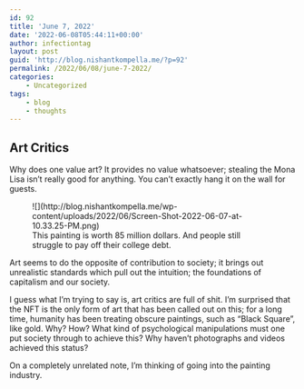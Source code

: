 ```yaml
---
id: 92
title: 'June 7, 2022'
date: '2022-06-08T05:44:11+00:00'
author: infectiontag
layout: post
guid: 'http://blog.nishantkompella.me/?p=92'
permalink: /2022/06/08/june-7-2022/
categories:
    - Uncategorized
tags:
    - blog
    - thoughts
---
```


## Art Critics

Why does one value art? It provides no value whatsoever; stealing the Mona Lisa isn’t really good for anything. You can’t exactly hang it on the wall for guests.

<figure class="wp-block-image size-full">![](http://blog.nishantkompella.me/wp-content/uploads/2022/06/Screen-Shot-2022-06-07-at-10.33.25-PM.png)<figcaption>This painting is worth 85 million dollars. And people still struggle to pay off their college debt.</figcaption></figure>Art seems to do the opposite of contribution to society; it brings out unrealistic standards which pull out the intuition; the foundations of capitalism and our society.

I guess what I’m trying to say is, art critics are full of shit. I’m surprised that the NFT is the only form of art that has been called out on this; for a long time, humanity has been treating obscure paintings, such as “Black Square”, like gold. Why? How? What kind of psychological manipulations must one put society through to achieve this? Why haven’t photographs and videos achieved this status?

On a completely unrelated note, I’m thinking of going into the painting industry.